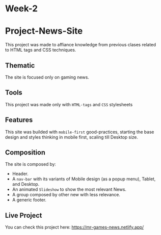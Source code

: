 # Week-2
# Project-News-Site

This project was made to affiance knowledge from previous clases related to HTML tags and CSS techniques. 

## Thematic
The site is focused only on gaming news.

## Tools
This project was made only with `HTML-tags` and `CSS` stylesheets

## Features
This site was builded with `mobile-first` good-practices, starting the base design and styles thinking in mobile first, scaling till Desktop size.

## Composition
The site is composed by:
- Header.
- A `nav-bar` with its variants of Mobile design (as a popup menu), Tablet, and Desktop.
- An animated `Slideshow` to show the most relevant News.
- A group composed by other new with less relevance.
- A generic footer.

## Live Project
You can check this project here:
https://mr-games-news.netlify.app/

